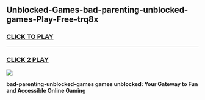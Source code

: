 
## Unblocked-Games-bad-parenting-unblocked-games-Play-Free-trq8x
<h3>
<a href="https://premium76.site?title=bad-parenting-unblocked-games&ref=21A">CLICK TO PLAY</a></h3>
<hr>

<h3>
<a href="https://premium76.site?title=bad-parenting-unblocked-games&ref=21A">CLICK 2 PLAY</a>
  
</h3>

<a href="https://premium76.site?title=bad-parenting-unblocked-games&ref=21A"><img src="https://clearcache.store/games.png"></a>


**bad-parenting-unblocked-games games unblocked: Your Gateway to Fun and Accessible Online Gaming**

